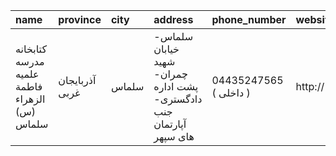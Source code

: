 | name                                         | province       | city   | address                                                             | phone_number           | website   |
|:---------------------------------------------|:---------------|:-------|:--------------------------------------------------------------------|:-----------------------|:----------|
| کتابخانه مدرسه علمیه فاطمة الزهراء (س) سلماس | آذربایجان غربی | سلماس  | سلماس- خیابان شهید چمران- پشت اداره دادگستری- جنب آپارتمان های سپهر | 04435247565 ( داخلی  ) | http://   |